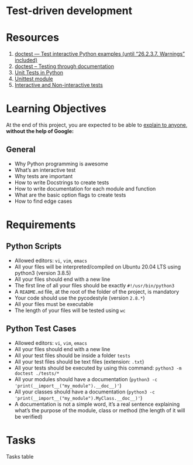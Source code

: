 # Test-driven development

# Resources
1. [doctest — Test interactive Python examples (until “26.2.3.7. Warnings” included)](https://docs.python.org/3.4/library/doctest.html)
2. [doctest – Testing through documentation](https://pymotw.com/3/doctest/)
3. [Unit Tests in Python](https://www.youtube.com/watch?v=1Lfv5tUGsn8)
4. [Unittest module](https://www.youtube.com/watch?v=6tNS--WetLI)
5. [Interactive and Non-interactive tests](https://mattermost.com/blog/testing-python-understanding-doctest-and-unittest/)

# Learning Objectives
At the end of this project, you are expected to be able to [explain to anyone](https://fs.blog/feynman-learning-technique/?fbclid=IwAR2K5_BGPVo0QjJXkOIIqNsqcXK4lTskPWJvA0asKQIGtCPWaQBdKmj1Ztg),
**without the help of Google:**

## General
* Why Python programming is awesome
* What’s an interactive test
* Why tests are important
* How to write Docstrings to create tests
* How to write documentation for each module and function
* What are the basic option flags to create tests
* How to find edge cases

# Requirements
## Python Scripts
* Allowed editors: `vi`, `vim`, `emacs`
* All your files will be interpreted/compiled on Ubuntu 20.04 LTS using python3 (version 3.8.5)
* All your files should end with a new line
* The first line of all your files should be exactly `#!/usr/bin/python3`
* A `README.md` file, at the root of the folder of the project, is mandatory
* Your code should use the pycodestyle (version `2.8.*`)
* All your files must be executable
* The length of your files will be tested using `wc`

## Python Test Cases
* Allowed editors: `vi`, `vim`, `emacs`
* All your files should end with a new line
* All your test files should be inside a folder `tests`
* All your test files should be text files (extension: `.txt`)
* All your tests should be executed by using this command: `python3 -m doctest ./tests/*`
* All your modules should have a documentation (`python3 -c 'print(__import__("my_module").__doc__)'`)
* All your classes should have a documentation (`python3 -c 'print(__import__("my_module").MyClass.__doc__)'`)
* A documentation is not a simple word, it’s a real sentence explaining what’s the purpose of the module, class or method (the length of it will be verified)

# Tasks
Tasks table
